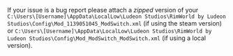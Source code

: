 If your issue is a bug report please attach a _zipped_ version of your 
`C:\Users\[Username]\AppData\LocalLow\Ludeon Studios\RimWorld by Ludeon Studios\Config\Mod_1139051045_ModSwitch.xml` (if using the steam version) or `C:\Users\[Username]\AppData\LocalLow\Ludeon Studios\RimWorld by Ludeon Studios\Config\Mod_ModSwitch_ModSwitch.xml` (if using a local version).
